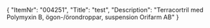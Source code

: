 {
  "ItemNr": "004251",
  "Title": "test",
  "Description": "Terracortril med Polymyxin B, ögon-/örondroppar, suspension Orifarm AB"
}